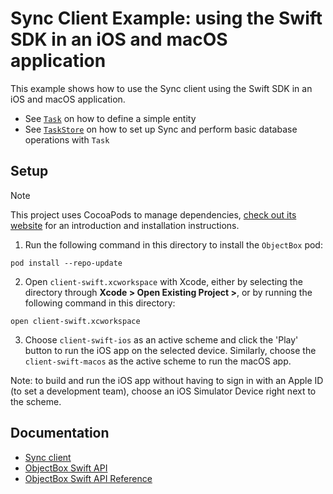 # Sync Client Example: using the Swift SDK in an iOS and macOS application

This example shows how to use the Sync client using the Swift SDK in an iOS and macOS application.

- See [`Task`](shared/Task.swift) on how to define a simple entity
- See [`TaskStore`](shared/TaskStore.swift) on how to set up Sync and perform basic database operations with `Task`

## Setup

> [!NOTE]
> This project uses CocoaPods to manage dependencies, [check out its website](https://cocoapods.org/) for an introduction and installation instructions.

1. Run the following command in this directory to install the `ObjectBox` pod:

```
pod install --repo-update
```

2. Open `client-swift.xcworkspace` with Xcode, either by selecting the directory through **Xcode > Open Existing Project >**, or by running the following command in this directory:

```
open client-swift.xcworkspace
```

3. Choose `client-swift-ios` as an active scheme and click the 'Play' button to run the iOS app on the selected device. Similarly, choose the `client-swift-macos` as the active scheme to run the macOS app.

Note: to build and run the iOS app without having to sign in with an Apple ID (to set a development team), choose an iOS Simulator Device right next to the scheme.

## Documentation

- [Sync client](https://sync.objectbox.io/sync-client)
- [ObjectBox Swift API](https://swift.objectbox.io/getting-started)
- [ObjectBox Swift API Reference](https://objectbox.io/docfiles/swift/current/)
